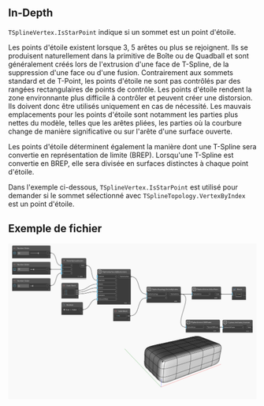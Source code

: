 ## In-Depth
`TSplineVertex.IsStarPoint` indique si un sommet est un point d'étoile.

Les points d'étoile existent lorsque 3, 5 arêtes ou plus se rejoignent. Ils se produisent naturellement dans la primitive de Boîte ou de Quadball et sont généralement créés lors de l'extrusion d'une face de T-Spline, de la suppression d'une face ou d'une fusion. Contrairement aux sommets standard et de T-Point, les points d'étoile ne sont pas contrôlés par des rangées rectangulaires de points de contrôle. Les points d'étoile rendent la zone environnante plus difficile à contrôler et peuvent créer une distorsion. Ils doivent donc être utilisés uniquement en cas de nécessité. Les mauvais emplacements pour les points d'étoile sont notamment les parties plus nettes du modèle, telles que les arêtes pliées, les parties où la courbure change de manière significative ou sur l'arête d'une surface ouverte.

Les points d'étoile déterminent également la manière dont une T-Spline sera convertie en représentation de limite (BREP). Lorsqu'une T-Spline est convertie en BREP, elle sera divisée en surfaces distinctes à chaque point d'étoile.

Dans l'exemple ci-dessous, `TSplineVertex.IsStarPoint` est utilisé pour demander si le sommet sélectionné avec `TSplineTopology.VertexByIndex` est un point d'étoile.


## Exemple de fichier

![Example](./Autodesk.DesignScript.Geometry.TSpline.TSplineVertex.IsStarPoint_img.jpg)
